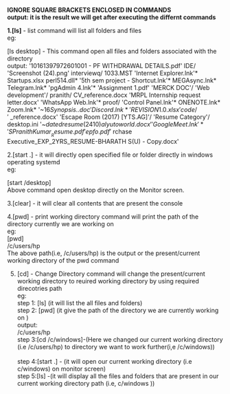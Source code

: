 <b>IGNORE SQUARE BRACKETS ENCLOSED IN COMMANDS</b></br>
<b>output: it is the result we will get after executing the differnt commands</b></br>


<b>1.[ls]</b> - list command will list all folders and files </br>
eg:</br>

  [ls desktop] - This  command open all files and folders associated with the directory</br> 
  output:
       '10161397972601001 - PF WITHDRAWAL DETAILS.pdf'   IDE/                                  'Screenshot (24).png'   interviewq/
 1033.MST                                        'Internet Explorer.lnk'*                Startups.xlsx          perl514.dll*
'5th sem project - Shortcut.lnk'*                 MEGAsync.lnk*                          Telegram.lnk*         'pgAdmin 4.lnk'*
'Assignment 1.pdf'                               'MERCK DOC'/                           'Web development'/      pranith/
 CV_reference.docx                               'MRPL Internship request letter.docx'  'WhatsApp Web.lnk'*     proof/
'Control Panel.lnk'*                              ONENOTE.lnk*                           Zoom.lnk*             '~$16 Synopsis..doc'
 Discord.lnk*                                    'REVISION 1.0.xlsx'                     code/                 '~$_reference.docx'
'Escape Room (2017) [YTS.AG]'/                   'Resume Category'/                      desktop.ini           '~$dated resume(2410) alyuto world.docx'
'Google Meet.lnk'*                               'S Pranith Kumar__Resume.pdf'           epfo.pdf              '~$rchase Executive_EXP_2YRS_RESUME-BHARATH S(U) - Copy.docx'


  
2.[start .] - it will directly open specified file or folder directly in windows operating systemd</br>
eg:</br>

  [start /desktop]</br>
              Above command open desktop directly on the  Monitor screen.</br>
              
              
3.[clear] - it will clear all contents that are present the console</br>


4.[pwd] - print working directory command will print the path of the directory currently we are working on </br>
eg:</br>
  [pwd] </br>
    /c/users/hp </br>
               The above path(i.e, /c/users/hp) is the output or the present/current  working directory of the pwd command </br>
               
  
 5. [cd] - Change Directory  command will change the present/current  working directory to reuired working directory by using required direcotries path</br>
    eg:</br>
     step 1: [ls] (it will list the all files and folders)</br>
     step 2:  [pwd] (it give the path of the  directory we are currently working on )</br>
        output:</br>
              /c/users/hp</br>
     step 3:[cd /c/windows]-(Here we changed our current working directory (i.e /c/users/hp) to directory we want to work further(i,e /c/windows))</br>       
     step 4:[start .] - (it will open our current working directory (i.e c/windows) on monitor screen)</br>
     step 5:[ls] -(it will display all the files and folders that are present in our current working directory path (i.e,  c/windows ))</br> 
